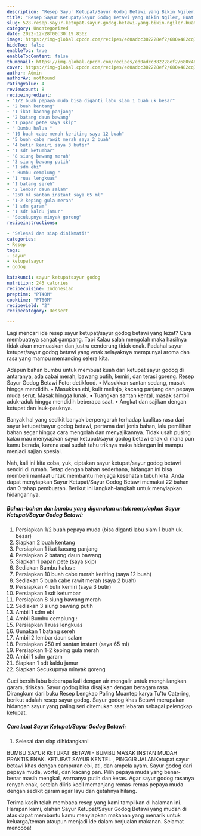 ```yaml
---
description: "Resep Sayur Ketupat/Sayur Godog Betawi yang Bikin Ngiler, Buat Buka Puasa}"
title: "Resep Sayur Ketupat/Sayur Godog Betawi yang Bikin Ngiler, Buat Buka Puasa}"
slug: 528-resep-sayur-ketupat-sayur-godog-betawi-yang-bikin-ngiler-buat-buka-puasa
category: Uncategorized
date: 2022-12-28T00:30:19.836Z
image: https://img-global.cpcdn.com/recipes/ed0adcc382228ef2/680x482cq70/sayur-ketupatsayur-godog-betawi-foto-resep-utama.jpg
hideToc: false
enableToc: true
enableTocContent: false
thumbnail: https://img-global.cpcdn.com/recipes/ed0adcc382228ef2/680x482cq70/sayur-ketupatsayur-godog-betawi-foto-resep-utama.jpg
cover: https://img-global.cpcdn.com/recipes/ed0adcc382228ef2/680x482cq70/sayur-ketupatsayur-godog-betawi-foto-resep-utama.jpg
author: Admin
authorAv: notfound
ratingvalue: 4
reviewcount: 8
recipeingredient:
- "1/2 buah pepaya muda bisa diganti labu siam 1 buah uk besar"
- "2 buah kentang"
- "1 ikat kacang panjang"
- "2 batang daun bawang"
- "1 papan pete saya skip"
- " Bumbu halus "
- "10 buah cabe merah keriting saya 12 buah"
- "5 buah cabe rawit merah saya 2 buah"
- "4 butir kemiri saya 3 butir"
- "1 sdt ketumbar"
- "8 siung bawang merah"
- "3 siung bawang putih"
- "1 sdm ebi"
- " Bumbu cemplung "
- "1 ruas lengkuas"
- "1 batang sereh"
- "2 lembar daun salam"
- "250 ml santan instant saya 65 ml"
- "1-2 keping gula merah"
- "1 sdm garam"
- "1 sdt kaldu jamur"
- "Secukupnya minyak goreng"
recipeinstructions:

- "Selesai dan siap dinikmati!"
categories:
- Resep
tags:
- sayur
- ketupatsayur
- godog

katakunci: sayur ketupatsayur godog 
nutrition: 245 calories
recipecuisine: Indonesian
preptime: "PT40M"
cooktime: "PT60M"
recipeyield: "2"
recipecategory: Dessert

---
```



Lagi mencari ide resep sayur ketupat/sayur godog betawi yang lezat? Cara membuatnya sangat gampang. Tapi Kalau salah mengolah maka hasilnya tidak akan memuaskan dan justru cenderung tidak enak. Padahal sayur ketupat/sayur godog betawi yang enak selayaknya mempunyai aroma dan rasa yang mampu memancing selera kita.


Adapun bahan bumbu untuk membuat kuah dari ketupat sayur godog di antaranya, ada cabai merah, bawang putih, kemiri, dan terasi goreng. Resep Sayur Godog Betawi Foto: detikfood. • Masukkan santan sedang, masak hingga mendidih. • Masukkan ebi, kulit melinjo, kacang panjang dan pepaya muda serut. Masak hingga lunak. • Tuangkan santan kental, masak sambil aduk-aduk hingga mendidih beberapa saat. • Angkat dan sajikan dengan ketupat dan lauk-pauknya.

Banyak hal yang sedikit banyak berpengaruh terhadap kualitas rasa dari sayur ketupat/sayur godog betawi, pertama dari jenis bahan, lalu pemilihan bahan segar hingga cara mengolah dan menyajikannya. Tidak usah pusing kalau mau menyiapkan sayur ketupat/sayur godog betawi enak di mana pun kamu berada, karena asal sudah tahu triknya maka hidangan ini mampu menjadi sajian spesial.


Nah, kali ini kita coba, yuk, ciptakan sayur ketupat/sayur godog betawi sendiri di rumah. Tetap dengan bahan sederhana, hidangan ini bisa memberi manfaat untuk membantu menjaga kesehatan tubuh kita. Anda dapat menyiapkan Sayur Ketupat/Sayur Godog Betawi memakai 22 bahan dan 0 tahap pembuatan. Berikut ini langkah-langkah untuk menyiapkan hidangannya.

<!--inarticleads1-->

##### Bahan-bahan dan bumbu yang digunakan untuk menyiapkan Sayur Ketupat/Sayur Godog Betawi:

1. Persiapkan 1/2 buah pepaya muda (bisa diganti labu siam 1 buah uk. besar)
1. Siapkan 2 buah kentang
1. Persiapkan 1 ikat kacang panjang
1. Persiapkan 2 batang daun bawang
1. Siapkan 1 papan pete (saya skip)
1. Sediakan  Bumbu halus :
1. Persiapkan 10 buah cabe merah keriting (saya 12 buah)
1. Sediakan 5 buah cabe rawit merah (saya 2 buah)
1. Persiapkan 4 butir kemiri (saya 3 butir)
1. Persiapkan 1 sdt ketumbar
1. Persiapkan 8 siung bawang merah
1. Sediakan 3 siung bawang putih
1. Ambil 1 sdm ebi
1. Ambil  Bumbu cemplung :
1. Persiapkan 1 ruas lengkuas
1. Gunakan 1 batang sereh
1. Ambil 2 lembar daun salam
1. Persiapkan 250 ml santan instant (saya 65 ml)
1. Persiapkan 1-2 keping gula merah
1. Ambil 1 sdm garam
1. Siapkan 1 sdt kaldu jamur
1. Siapkan Secukupnya minyak goreng


Cuci bersih labu beberapa kali dengan air mengalir untuk menghilangkan garam, tiriskan. Sayur godog bisa disajikan dengan beragam rasa. Dirangkum dari buku Resep Lengkap Paling Muantep karya Tu&#39;tu Catering, berikut adalah resep sayur godog. Sayur godog khas Betawi merupakan hidangan sayur yang paling seri ditemukan saat lebaran sebagai pelengkap ketupat. 

<!--inarticleads2-->

##### Cara buat Sayur Ketupat/Sayur Godog Betawi:


1. Selesai dan siap dihidangkan!

BUMBU SAYUR KETUPAT BETAWI - BUMBU MASAK INSTAN MUDAH PRAKTIS ENAK. KETUPAT SAYUR KENTEL , PINGGIR JALANKetupat sayur betawi khas dengan campuran ebi, ati, dan ampela ayam. Sayur godog dari pepaya muda, wortel, dan kacang pan. Pilih pepaya muda yang benar-benar masih mengkal, warnanya putih dan keras. Agar sayur godog rasanya renyah enak, setelah diiris kecil memanjang remas-remas pepaya muda dengan sedikit garam agar layu dan getahnya hilang. 

Terima kasih telah membaca resep yang kami tampilkan di halaman ini. Harapan kami, olahan Sayur Ketupat/Sayur Godog Betawi yang mudah di atas dapat membantu kamu menyiapkan makanan yang menarik untuk keluarga/teman ataupun menjadi ide dalam berjualan makanan. Selamat mencoba!
